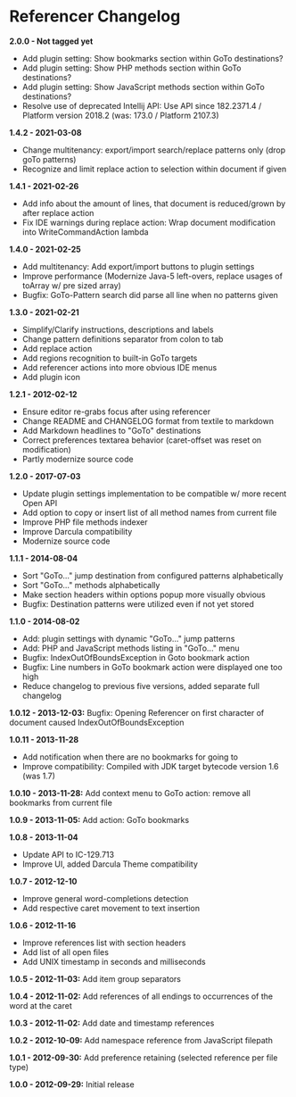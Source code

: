 Referencer Changelog
====================

**2.0.0 - Not tagged yet**
* Add plugin setting: Show bookmarks section within GoTo destinations?
* Add plugin setting: Show PHP methods section within GoTo destinations?
* Add plugin setting: Show JavaScript methods section within GoTo destinations?
* Resolve use of deprecated Intellij API: Use API since 182.2371.4 / Platform version 2018.2 
  (was: 173.0 / Platform 2107.3)

**1.4.2 - 2021-03-08**
* Change multitenancy: export/import search/replace patterns only (drop goTo patterns)
* Recognize and limit replace action to selection within document if given  

**1.4.1 - 2021-02-26**
* Add info about the amount of lines, that document is reduced/grown by after replace action
* Fix IDE warnings during replace action: Wrap document modification into WriteCommandAction lambda

**1.4.0 - 2021-02-25**
* Add multitenancy: Add export/import buttons to plugin settings
* Improve performance (Modernize Java-5 left-overs, replace usages of toArray w/ pre sized array) 
* Bugfix: GoTo-Pattern search did parse all line when no patterns given

**1.3.0 - 2021-02-21**
* Simplify/Clarify instructions, descriptions and labels
* Change pattern definitions separator from colon to tab
* Add replace action
* Add regions recognition to built-in GoTo targets
* Add referencer actions into more obvious IDE menus
* Add plugin icon

**1.2.1 - 2012-02-12**
* Ensure editor re-grabs focus after using referencer
* Change README and CHANGELOG format from textile to markdown
* Add Markdown headlines to "GoTo" destinations
* Correct preferences textarea behavior (caret-offset was reset on modification)
* Partly modernize source code

**1.2.0 - 2017-07-03**
* Update plugin settings implementation to be compatible w/ more recent Open API
* Add option to copy or insert list of all method names from current file
* Improve PHP file methods indexer
* Improve Darcula compatibility
* Modernize source code

**1.1.1 - 2014-08-04**
* Sort "GoTo..." jump destination from configured patterns alphabetically
* Sort "GoTo..." methods alphabetically
* Make section headers within options popup more visually obvious
* Bugfix: Destination patterns were utilized even if not yet stored

**1.1.0 - 2014-08-02**
* Add: plugin settings with dynamic "GoTo..." jump patterns
* Add: PHP and JavaScript methods listing in "GoTo..." menu
* Bugfix: IndexOutOfBoundsException in Goto bookmark action
* Bugfix: Line numbers in GoTo bookmark action were displayed one too high
* Reduce changelog to previous five versions, added separate full changelog

**1.0.12 - 2013-12-03:** Bugfix: Opening Referencer on first character of document caused IndexOutOfBoundsException

**1.0.11 - 2013-11-28**
* Add notification when there are no bookmarks for going to
* Improve compatibility: Compiled with JDK target bytecode version 1.6 (was 1.7)

**1.0.10 - 2013-11-28:** Add context menu to GoTo action: remove all bookmarks from current file

**1.0.9 - 2013-11-05:** Add action: GoTo bookmarks

**1.0.8 - 2013-11-04**
* Update API to IC-129.713
* Improve UI, added Darcula Theme compatibility

**1.0.7 - 2012-12-10**
* Improve general word-completions detection
* Add respective caret movement to text insertion

**1.0.6 - 2012-11-16**
* Improve references list with section headers
* Add list of all open files
* Add UNIX timestamp in seconds and milliseconds

**1.0.5 - 2012-11-03:** Add item group separators

**1.0.4 - 2012-11-02:** Add references of all endings to occurrences of the word at the caret

**1.0.3 - 2012-11-02:** Add date and timestamp references

**1.0.2 - 2012-10-09:** Add namespace reference from JavaScript filepath

**1.0.1 - 2012-09-30:** Add preference retaining (selected reference per file type)

**1.0.0 - 2012-09-29:** Initial release
